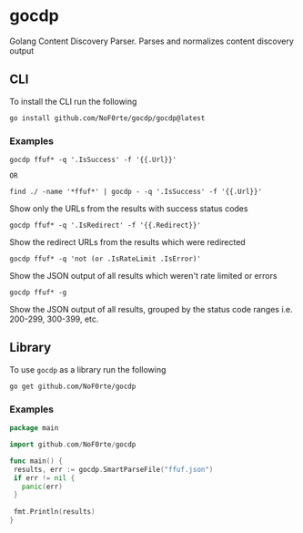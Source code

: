 # gocdp
Golang Content Discovery Parser. Parses and normalizes content discovery output
 ## CLI
 To install the CLI run the following
 ```
 go install github.com/NoF0rte/gocdp/gocdp@latest
 ```

 ### Examples
```
gocdp ffuf* -q '.IsSuccess' -f '{{.Url}}'

OR

find ./ -name '*ffuf*' | gocdp - -q '.IsSuccess' -f '{{.Url}}'
```
Show only the URLs from the results with success status codes

```
gocdp ffuf* -q '.IsRedirect' -f '{{.Redirect}}'
```
Show the redirect URLs from the results which were redirected

```
gocdp ffuf* -q 'not (or .IsRateLimit .IsError)'
```
Show the JSON output of all results which weren't rate limited or errors

```
gocdp ffuf* -g
```
Show the JSON output of all results, grouped by the status code ranges i.e. 200-299, 300-399, etc.

 ## Library
 To use `gocdp` as a library run the following
 ```
 go get github.com/NoF0rte/gocdp
 ```
 
 ### Examples
 ```go
 package main
 
 import github.com/NoF0rte/gocdp
 
 func main() {
  results, err := gocdp.SmartParseFile("ffuf.json")
  if err != nil {
    panic(err)
  }
  
  fmt.Println(results)
 }
 ```
